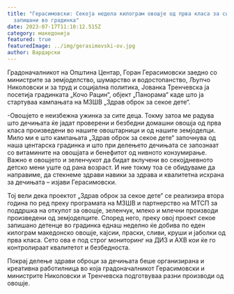 ```yaml
---
title: "Герасимовски: Секоја недела килограм овошје од прва класа за сите деца
  запишани во градинка"
date: 2023-07-17T11:10:12.515Z
category: македонија
featured: true
featuredImage: ../img/gerasimovski-ov.jpg
author: Вардарски
---
```

<!--StartFragment-->

Градоначалникот на Општина Центар, Горан Герасимовски заедно со министрите за земјоделство, шумарство и водостопанство, Љупчо Николовски и за труд и социјална политика, Јованка Тренчевска ја посетија градинката „Кочо Рацин“, објект „Панорама“ каде што ја стартуваа кампањата на МЗШВ „Здрав оброк за секое дете“.

\-Овошјето е неизбежна ужинка за сите деца. Токму затоа ме радува што дечињата ќе јадат проверени и безбедни домашни овошја од прва класа произведени во нашите овоштарници и од нашите земјоделци. Мило ми е што кампањата „Здрав оброк за секое дете“ започнува од наша центарска градинка и што при делењето дечињата се запознаат со витамините на овошјата и бенефитот од нивното конзумирање. Важно е овошјето и зеленчукот да бидат вклучени во секојдневното детско мени уште од рана возраст. И ние токму тоа се обидуваме да направиме, да стекнеме здрави навики за здрава и квалитетна исхрана за дечињата – изјави Герасимовски.

Тој вели дека проектот „Здрав оброк за секое дете“ се реализира втора година по ред преку програмата на МЗШВ и партнерство на МТСП за поддршка на откупот за овошје, зеленчук, млеко и млечни производи произведени од земјоделците. Според него, преку овој проект секое запишано детенце во градинка еднаш неделно ќе добива по еден килограм македонско овошје, кајсии, праски, сливи, круши и јаболки од прва класа. Сето ова е под строг мониторинг на ДИЗ и АХВ кои ќе го контролираат квалитетот и безбедноста.

Покрај делење здрави оброци за дечињата беше организирана и креативна работилница во која градоначалникот Герасимовски и министрите Николовски и Тренчевска подготвуваа разни производи од овошје.

<!--EndFragment-->